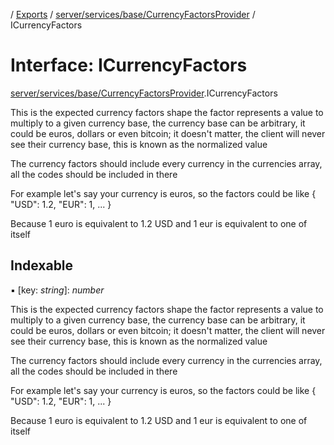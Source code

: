 [](../README.md) / [Exports](../modules.md) / [server/services/base/CurrencyFactorsProvider](../modules/server_services_base_currencyfactorsprovider.md) / ICurrencyFactors

# Interface: ICurrencyFactors

[server/services/base/CurrencyFactorsProvider](../modules/server_services_base_currencyfactorsprovider.md).ICurrencyFactors

This is the expected currency factors shape
the factor represents a value to multiply to a given currency base, the currency base
can be arbitrary, it could be euros, dollars or even bitcoin; it doesn't matter, the client will
never see their currency base, this is known as the normalized value

The currency factors should include every currency in the currencies array, all the codes
should be included in there

For example let's say your currency is euros, so the factors could be like
{
  "USD": 1.2,
  "EUR": 1,
  ...
}

Because 1 euro is equivalent to 1.2 USD and 1 eur is equivalent to one of itself

## Indexable

▪ [key: *string*]: *number*

This is the expected currency factors shape
the factor represents a value to multiply to a given currency base, the currency base
can be arbitrary, it could be euros, dollars or even bitcoin; it doesn't matter, the client will
never see their currency base, this is known as the normalized value

The currency factors should include every currency in the currencies array, all the codes
should be included in there

For example let's say your currency is euros, so the factors could be like
{
  "USD": 1.2,
  "EUR": 1,
  ...
}

Because 1 euro is equivalent to 1.2 USD and 1 eur is equivalent to one of itself
